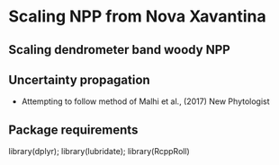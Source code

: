 # Scaling NPP from Nova Xavantina

## Scaling dendrometer band woody NPP

## Uncertainty propagation 
- Attempting to follow method of Malhi et al., (2017) New Phytologist 

## Package requirements
library(dplyr); library(lubridate); library(RcppRoll)
